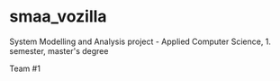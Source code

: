 # smaa_vozilla

System Modelling and Analysis project - Applied Computer Science, 1. semester, master's degree

Team #1
